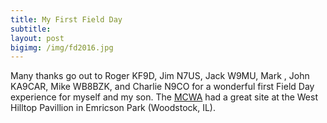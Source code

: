 ```yaml
---
title: My First Field Day
subtitle:
layout: post
bigimg: /img/fd2016.jpg
---
```


Many thanks go out to Roger KF9D, Jim N7US, Jack W9MU, Mark , John KA9CAR, Mike WB8BZK, and Charlie N9CO for a wonderful first Field Day experience for myself and my son.
The [MCWA][mcwa] had a great site at the West Hilltop Pavillion in Emricson Park (Woodstock, IL).

[mcwa]: http://mcwa.org/
